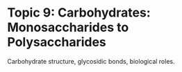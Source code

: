 # Topic 9: Carbohydrates: Monosaccharides to Polysaccharides

Carbohydrate structure, glycosidic bonds, biological roles.

